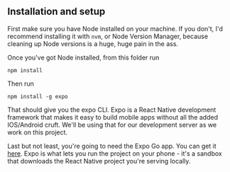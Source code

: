 ## Installation and setup

First make sure you have Node installed on your machine. If you don't, I'd recommend installing it with `nvm`, or Node Version Manager, because cleaning up Node versions is a huge, huge pain in the ass.

Once you've got Node installed, from this folder run
```
npm install
```
Then run
```
npm install -g expo
```
That should give you the expo CLI. Expo is a React Native development framework that makes it easy to build mobile apps without all the added IOS/Android cruft. We'll be using that for our development server as we work on this project.

Last but not least, you're going to need the Expo Go app. You can get it [here](https://expo.dev/go). Expo is what lets you run the project on your phone - it's a sandbox that downloads the React Native project you're serving locally.
